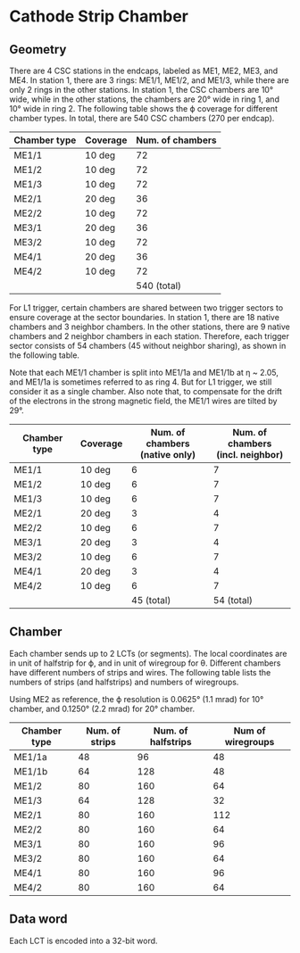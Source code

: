 # Cathode Strip Chamber

## Geometry

There are 4 CSC stations in the endcaps, labeled as ME1, ME2, ME3, and ME4. In station 1, there are 3 rings: ME1/1, ME1/2, and ME1/3, while there are only 2 rings in the other stations. In station 1, the CSC chambers are 10° wide, while in the other stations, the chambers are 20° wide in ring 1, and 10° wide in ring 2. The following table shows the ϕ coverage for different chamber types.
In total, there are 540 CSC chambers (270 per endcap).

|Chamber type|Coverage|Num. of chambers|
|------------|--------|----------------|
|ME1/1       |10 deg  |72              |
|ME1/2       |10 deg  |72              |
|ME1/3       |10 deg  |72              |
|ME2/1       |20 deg  |36              |
|ME2/2       |10 deg  |72              |
|ME3/1       |20 deg  |36              |
|ME3/2       |10 deg  |72              |
|ME4/1       |20 deg  |36              |
|ME4/2       |10 deg  |72              |
|            |        |540 (total)     |

For L1 trigger, certain chambers are shared between two trigger sectors to ensure coverage at the sector boundaries. In station 1, there are 18 native chambers and 3 neighbor chambers. In the other stations, there are 9 native chambers and 2 neighbor chambers in each station. Therefore, each trigger sector consists of 54 chambers (45 without neighbor sharing), as shown in the following table.

Note that each ME1/1 chamber is split into ME1/1a and ME1/1b at η ~ 2.05, and ME1/1a is sometimes referred to as ring 4. But for L1 trigger, we still consider it as a single chamber. Also note that, to compensate for the drift of the electrons in the strong magnetic field, the ME1/1 wires are tilted by 29°.

|Chamber type|Coverage|Num. of chambers<br/>(native only)|Num. of chambers<br/>(incl. neighbor)|
|------------|--------|----------------|----------------|
|ME1/1       |10 deg  |6               |7               |
|ME1/2       |10 deg  |6               |7               |
|ME1/3       |10 deg  |6               |7               |
|ME2/1       |20 deg  |3               |4               |
|ME2/2       |10 deg  |6               |7               |
|ME3/1       |20 deg  |3               |4               |
|ME3/2       |10 deg  |6               |7               |
|ME4/1       |20 deg  |3               |4               |
|ME4/2       |10 deg  |6               |7               |
|            |        |45 (total)      |54 (total)      |


## Chamber

Each chamber sends up to 2 LCTs (or segments). The local coordinates are in unit of halfstrip for ϕ, and in unit of wiregroup for θ. Different chambers have different numbers of strips and wires. The following table lists the numbers of strips (and halfstrips) and numbers of wiregroups.

Using ME2 as reference, the ϕ resolution is 0.0625° (1.1 mrad) for 10° chamber, and 0.1250° (2.2 mrad) for 20° chamber.

|Chamber type|Num. of strips|Num. of halfstrips|Num of wiregroups|
|------------|--------------|------------------|-----------------|
|ME1/1a      |48            |96                |48               |
|ME1/1b      |64            |128               |48               |
|ME1/2       |80            |160               |64               |
|ME1/3       |64            |128               |32               |
|ME2/1       |80            |160               |112              |
|ME2/2       |80            |160               |64               |
|ME3/1       |80            |160               |96               |
|ME3/2       |80            |160               |64               |
|ME4/1       |80            |160               |96               |
|ME4/2       |80            |160               |64               |


## Data word

Each LCT is encoded into a 32-bit word.


